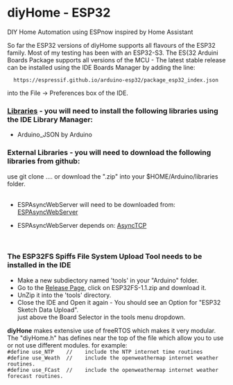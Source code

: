 # diyHome - ESP32
DIY Home Automation using ESPnow inspired by Home Assistant

So far the ESP32 versions of diyHome supports all flavours of the ESP32 family.  Most of my testing has been with an ESP32-S3.  The ES{32 Arduini Boards Package supports all versions of the MCU - The latest stable release can be installed using the IDE Boards Manager by adding the line:

      https://espressif.github.io/arduino-esp32/package_esp32_index.json

into the File -> Preferences box of the IDE.

### <u>Libraries</u> - you will need to install the following libraries using the IDE Library Manager:
<ul><li>Arduino_JSON  by Arduino</li></ul>

<h3>External Libraries - you will need to download the following libraries from github:</h3>
use git clone ....  or download the ".zip" into your $HOME/Arduino/libraries folder.<br><br>
<ul><li>ESPAsyncWebServer will need to be downloaded from: <a href="https://github.com/me-no-dev/ESPAsyncWebServer" target="_blank">ESPAsyncWebServer</a></li></ul>
<ul><li>ESPAsyncWebServer depends on: <a href="https://github.com/me-no-dev/AsyncTCP" target="_blank"> AsyncTCP</a></li></ul><br>
<h3>The ESP32FS Spiffs File System Upload Tool needs to be installed in the IDE</h3>
<ul><li>Make a new subdiectory named 'tools' in your "Arduino" folder.</li>
<li>Go to the <a href=https://github.com/me-no-dev/arduino-esp32fs-plugin/releases/>Release Page</a>, click on ESP32FS-1.1.zip and download it.
<li>UnZip it into the 'tools' directory.</li>
<li>Close the IDE and Open it again - You should see an Option for "ESP32 Sketch Data Upload".<br>
just above the Board Selector in the tools menu dropdown.</li>
</ul>
<b>diyHone</b> makes extensive use of freeRTOS which makes it very modular.  The "diyHome.h" has defines near the top of the file which allow you to use or not use different modules.   for example:

<code>
#define use_NTP    //    include the NTP internet time routines
#define use_Weath  //    include the openweathermap internet weather routines.
#define use_FCast  //    include the openweathermap internet weather forecast routines.
</code>
